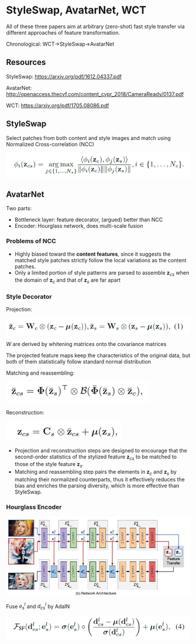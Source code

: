 # StyleSwap, AvatarNet, WCT
All of these three papers aim at arbitrary (zero-shot) fast style transfer via different approaches of feature transformation.

Chronological: WCT->StyleSwap->AvatarNet

## Resources

StyleSwap: https://arxiv.org/pdf/1612.04337.pdf

AvatarNet: http://openaccess.thecvf.com/content_cvpr_2018/CameraReady/0137.pdf

WCT: https://arxiv.org/pdf/1705.08086.pdf



## StyleSwap

Select patches from both content and style images and match using Normalized Cross-correlation (NCC)

![ncc](../assets/images/ncc.PNG)



## AvatarNet

Two parts:

- Bottleneck layer: feature decorator, (argued) better than NCC
- Encoder: Hourglass network, does multi-scale fusion



### Problems of NCC

- Highly biased toward the **content features**, since it suggests the matched style patches strictly follow the local variations as the content patches.
- Only a limited portion of style patterns are parsed to assemble $\mathbf{z}_{cs}$ when the domain of $\mathbf{z}_{c}$ and that of $\mathbf{z}_{s}$ are far apart



### Style Decorator

Projection:

![avatarnet_projection](../assets/images/avatarnet_projection.PNG)

$W$ are derived by whitening matrices onto the covariance matrices

The projected feature maps keep the characteristics of the original data, but both of them statistically follow standard normal distribution



Matching and reassembling:

![avatarnet_matching](../assets/images/avatarnet_matching.PNG)



Reconstruction:

![avatarnet_reconstruction](../assets/images/avatarnet_reconstruction.PNG)



- Projection and reconstruction steps are designed to encourage that the second-order statistics of the stylized feature $\mathbf{z}_{cs}$ to be matched to those of the style feature $\mathbf{z}_{s}$.
- Matching and reassembling step pairs the elements in $\mathbf{z}_c$ and $\mathbf{z}_{s}$ by matching their normalized counterparts, thus it  effectively reduces the bias and enriches the parsing diversity, which is more effective than StyleSwap.



### Hourglass Encoder

![avatarnet_hourglass](../assets/images/avatarnet_hourglass.PNG)

Fuse $e_s^l$ and $d_{cs}^l$ by AdaIN

![avatarnet_fusion](../assets/images/avatarnet_fusion.PNG)

